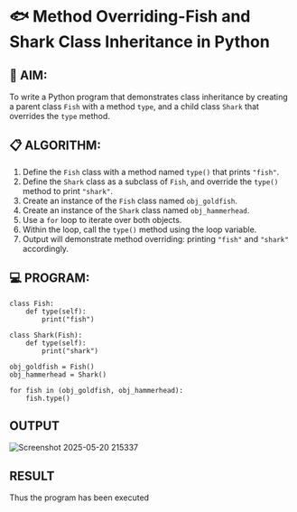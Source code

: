 # 🐟 Method Overriding-Fish and Shark Class Inheritance in Python

## 🧠 AIM:
To write a Python program that demonstrates class inheritance by creating a parent class `Fish` with a method `type`, and a child class `Shark` that overrides the `type` method.

## 📋 ALGORITHM:

1. Define the `Fish` class with a method named `type()` that prints `"fish"`.
2. Define the `Shark` class as a subclass of `Fish`, and override the `type()` method to print `"shark"`.
3. Create an instance of the `Fish` class named `obj_goldfish`.
4. Create an instance of the `Shark` class named `obj_hammerhead`.
5. Use a `for` loop to iterate over both objects.
6. Within the loop, call the `type()` method using the loop variable.
7. Output will demonstrate method overriding: printing `"fish"` and `"shark"` accordingly.

## 💻 PROGRAM:
~~~
class Fish:
    def type(self):
        print("fish")

class Shark(Fish):
    def type(self):
        print("shark")

obj_goldfish = Fish()
obj_hammerhead = Shark()

for fish in (obj_goldfish, obj_hammerhead):
    fish.type()
~~~

## OUTPUT
![Screenshot 2025-05-20 215337](https://github.com/user-attachments/assets/3bd349f7-89d6-485a-a5ec-5a1b4afcdb6e)

## RESULT
Thus the program has been executed
